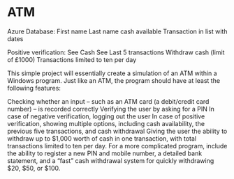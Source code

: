 # ATM

Azure Database: First name Last name cash available Transaction in list with dates

Positive verification: See Cash See Last 5 transactions Withdraw cash (limit of £1000) Transactions limited to ten per day

This simple project will essentially create a simulation of an ATM within a Windows program. Just like an ATM, the program should have at least the following features:

Checking whether an input – such as an ATM card (a debit/credit card number) – is recorded correctly Verifying the user by asking for a PIN In case of negative verification, logging out the user In case of positive verification, showing multiple options, including cash availability, the previous five transactions, and cash withdrawal Giving the user the ability to withdraw up to $1,000 worth of cash in one transaction, with total transactions limited to ten per day. For a more complicated program, include the ability to register a new PIN and mobile number, a detailed bank statement, and a “fast” cash withdrawal system for quickly withdrawing $20, $50, or $100.
